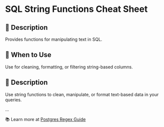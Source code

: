 # SQL String Functions Cheat Sheet

## 📌 Description
Provides functions for manipulating text in SQL.

## 🚀 When to Use
Use for cleaning, formatting, or filtering string-based columns.


## 📌 Description
Use string functions to clean, manipulate, or format text-based data in your queries.

...

📚 Learn more at [Postgres Regex Guide](https://www.postgresql.org/docs/current/functions-matching.html)